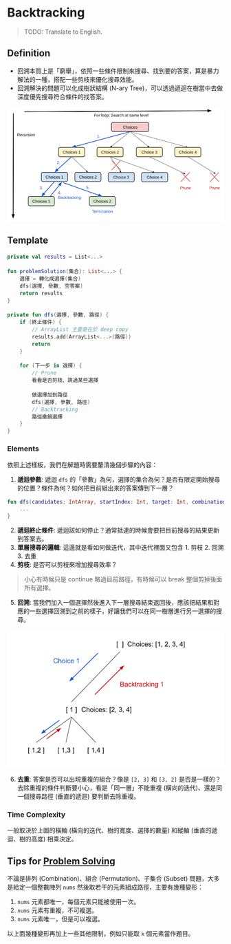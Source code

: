 # Backtracking

> TODO: Translate to English.

## Definition

* 回溯本質上是「窮舉」，依照一些條件限制來搜尋、找到要的答案，算是暴力解法的一種，搭配一些剪枝來優化搜尋效能。
* 回溯解決的問題可以化成樹狀結構 (N-ary Tree)，可以透過遞迴在樹當中去做深度優先搜尋符合條件的找答案。

![](../media/backtracking.png)

## Template
```kotlin
private val results = List<...>

fun problemSolution(集合): List<...> {
    選擇 = 轉化成選擇(集合)
    dfs(選擇, 參數, 空答案)
    return results
}

private fun dfs(選擇, 參數, 路徑) {
    if (終止條件) {
        // ArrayList 主要是在於 deep copy
        results.add(ArrayList<...>(路徑))
        return
    }

    for (下一步 in 選擇) {
        // Prune
        看看是否剪枝、跳過某些選擇

        做選擇加到路徑
        dfs(選擇, 參數, 路徑)
        // Backtracking
        路徑撤銷選擇
    }
}
```

### Elements

依照上述樣板，我們在解題時需要釐清幾個步驟的內容：
1. **遞迴參數**: 遞迴 `dfs` 的「參數」為何，選擇的集合為何？是否有限定開始搜尋的位置？條件為何？如何把目前組出來的答案傳到下一層？

```kotlin
fun dfs(candidates: IntArray, startIndex: Int, target: Int, combination: MutableList<Int>) {
    ...
}
```

2. **遞迴終止條件**: 遞迴該如何停止？通常抵達的時候會要把目前搜尋的結果更新到答案去。
3. **單層搜尋的邏輯**: 這邊就是看如何做迭代，其中迭代裡面又包含 1. 剪枝 2. 回溯 3. 去重
4. **剪枝**: 是否可以剪枝來增加搜尋效率？
> 小心有時候只是 continue 略過目前路徑，有時候可以 break 整個剪掉後面所有選擇。

5. **回溯**: 當我們加入一個選擇然後進入下一層搜尋結束返回後，應該把結果和對應的一些選擇回溯到之前的樣子，好讓我們可以在同一樹層進行另一選擇的搜尋。

![](../media/backtracking2.png)

6. **去重**: 答案是否可以出現重複的組合？像是 `[2, 3]` 和 `[3, 2]` 是否是一樣的？去除重複的條件判斷要小心，看是「同一層」不能重複 (橫向的迭代)、還是同一個搜尋路徑 (垂直的遞迴) 要判斷去除重複。

### Time Complexity
一般取決於上圖的橫軸 (橫向的迭代、樹的寬度、選擇的數量) 和縱軸 (垂直的遞迴、樹的高度) 相乘決定。

## Tips for [Problem Solving](../topics/leetcode-solutions.md#backtracking)
不論是排列 (Combination)、組合 (Permutation)、子集合 (Subset) 問題，大多是給定一個整數陣列 `nums` 然後取若干的元素組成路徑，主要有幾種變形：

1. `nums` 元素都唯一，每個元素只能被使用一次。
2. `nums` 元素有重複，不可複選。
3. `nums` 元素唯一，但是可以複選。

以上面幾種變形再加上一些其他限制，例如只能取 `k` 個元素當作題目。